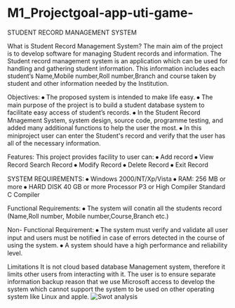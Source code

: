 # M1_Projectgoal-app-uti-game-
STUDENT RECORD MANAGEMENT SYSTEM

What is Student Record Management System?
The main aim of the project is to develop software for managing Student records and information. The Student record management system  is an application which can be used for handling  and gathering student information. This information includes each student’s Name,Mobile number,Roll number,Branch and course taken by student and other information needed by the Institution.

Objectives:
⦁	The proposed system is intended to make life easy.
⦁	The main purpose of the project is to build a student database system to facilitate easy access of student’s records. 
⦁	In the Student Record Mnagement System,  system design, source code, programme testing, and added many additional functions  to help the user the most.
⦁	In this miniproject user can enter the Student's record and verify that the user has all of the necessary information.

Features:
This project provides facility to user can:
⦁	Add record 
⦁	View Record Search Record 
⦁	Modify Record
⦁	Delete Record
⦁	Exit Record

SYSTEM REQUIREMENTS:
⦁	 Windows 2000/NT/Xp/Vista
⦁	 RAM: 256 MB or more
⦁	 HARD DISK 40 GB or more Processor P3 or High Compiler Standard C Compiler

Functional Requirements:
⦁	   The system will conatin all the students record (Name,Roll number, Mobile number,Course,Branch etc.)

Non- Functional Requirement:
⦁	The system must verify and validate all user input and users must be notified in case of errors detected in the course of using the system.
⦁	A system should have a high performance and reliability level.


Limitations
It is not cloud based database Management system, therefore it limits other users from interacting with it. The user is to ensure separate information backup reason that we use Microsoft access to develop the system which cannot support the system to be used on other operating system like Linux and apple.
![Swot analysis](https://user-images.githubusercontent.com/98874318/156731689-55e61f17-eb6e-4ab9-a39a-4cca9e6ad1b9.png)
